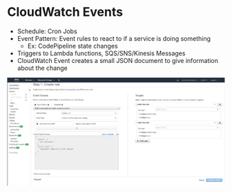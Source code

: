 # CloudWatch Events

- Schedule: Cron Jobs
- Event Pattern: Event rules to react to if a service is doing something
    - Ex: CodePipeline state changes
- Triggers to Lambda functions, SQS/SNS/Kinesis Messages
- CloudWatch Event creates a small JSON document to give information about the change

![](images/2020-01-01-13-54-50.png)